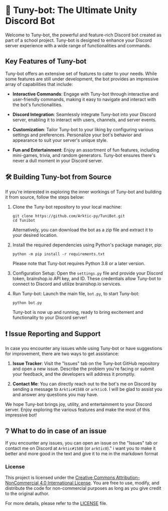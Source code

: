 # 🧨 Tuny-bot: The Ultimate Unity Discord Bot

Welcome to Tuny-bot, the powerful and feature-rich Discord bot created as part of a school project. Tuny-bot is designed to enhance your Discord server experience with a wide range of functionalities and commands. 

## Key Features of Tuny-bot

Tuny-bot offers an extensive set of features to cater to your needs. While some features are still under development, the bot provides an impressive array of capabilities that include:

- **Interactive Commands**: Engage with Tuny-bot through interactive and user-friendly commands, making it easy to navigate and interact with the bot's functionalities.

- **Discord Integration**: Seamlessly integrate Tuny-bot into your Discord server, enabling it to interact with users, channels, and server events.

- **Customization**: Tailor Tuny-bot to your liking by configuring various settings and preferences. Personalize your bot's behavior and appearance to suit your server's unique style.

- **Fun and Entertainment**: Enjoy an assortment of fun features, including mini-games, trivia, and random generators. Tuny-bot ensures there's never a dull moment in your Discord server.

## 🛠️ Building Tuny-bot from Source

If you're interested in exploring the inner workings of Tuny-bot and building it from source, follow the steps below:

1. Clone the Tuny-bot repository to your local machine:
    ```
    git clone https://github.com/Arktic-py/TuniBot.git
    cd Tunibot
    ```

    Alternatively, you can download the bot as a zip file and extract it to your desired location.

2. Install the required dependencies using Python's package manager, pip:
    ```
    python -m pip install -r requirements.txt
    ```

    Please note that Tuny-bot requires Python 3.8 or a later version.

3. Configuration Setup:
    Open the `settings.py` file and provide your Discord token, brainshop.io API key, and ID. These credentials allow Tuny-bot to connect to Discord and utilize brainshop.io services.

4. Run Tuny-bot:
    Launch the main file, `bot.py`, to start Tuny-bot:
    ```
    python bot.py
    ```

    Tuny-bot is now up and running, ready to bring excitement and functionality to your Discord server!

## ❗️ Issue Reporting and Support

In case you encounter any issues while using Tuny-bot or have suggestions for improvement, there are two ways to get assistance:

1. **Issue Tracker**: Visit the "Issues" tab on the Tuny-bot GitHub repository and open a new issue. Describe the problem you're facing or submit your feedback, and the developers will address it promptly.

2. **Contact Me**: You can directly reach out to the bot's me on Discord by sending a message to `Arktic#1588` or `arktic0`. I will be glad to assist you and answer any questions you may have.

We hope Tuny-bot brings joy, utility, and entertainment to your Discord server. Enjoy exploring the various features and make the most of this impressive bot!


## ❔ What to do in case of an issue
If you encounter any issues, you can open an issue on the "Issues" tab or contact me on Discord at `Arktic#1588` (or `arktic0`)." i want you to make it better and more good in the text and give it to me in the markdown format




### License
This project is licensed under the [Creative Commons Attribution-NonCommercial 4.0 International License](http://creativecommons.org/licenses/by-nc/4.0/). You are free to use, modify, and distribute the code for non-commercial purposes as long as you give credit to the original author.

For more details, please refer to the [LICENSE](LICENSE) file.
